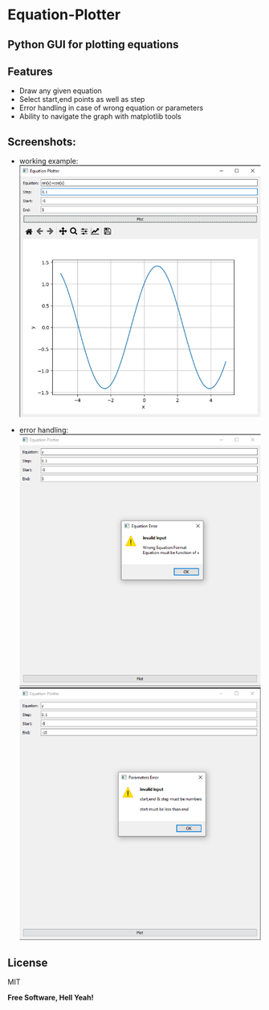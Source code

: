 # Equation-Plotter

## Python GUI for plotting equations


## Features

- Draw any given equation
- Select start,end points as well as step
- Error handling in case of wrong equation or parameters
- Ability to navigate the graph with matplotlib tools



## Screenshots:

- working example:
![working example](images/workingExample.png)


- error handling:
![error handling example1](images/errorHandling1.png)
![error handling example2](images/errorHandling2.png)



## License

MIT

**Free Software, Hell Yeah!**

